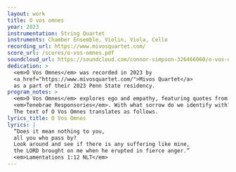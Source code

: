 ```yaml
---
layout: work
title: O vos omnes
year: 2023
instrumentation: String Quartet
instruments: Chamber Ensemble, Violin, Viola, Cello
recording_url: https://www.mivosquartet.com/
score_url: /scores/o-vos-omnes.pdf
soundcloud_url: https://soundcloud.com/connor-simpson-326466060/o-vos-omnes
dedication: >
  <em>O Vos Omnes</em> was recorded in 2023 by
  <a href="https://www.mivosquartet.com/">Mivos Quartet</a>
  as a part of their 2023 Penn State residency.
program_notes: >
  <em>O Vos Omnes</em> explores ego and empathy, featuring quotes from Carlo Gesualdo’s
  <em>Tenebrae Responsories</em>. With what sorrow do we identify with?
  The text of O Vos Omnes translates as follows.
lyrics_title: O Vos Omnes
lyrics: |
  “Does it mean nothing to you,
  all you who pass by?
  Look around and see if there is any suffering like mine,
  the LORD brought on me when he erupted in fierce anger.”
  <em>Lamentations 1:12 NLT</em>
---
```


